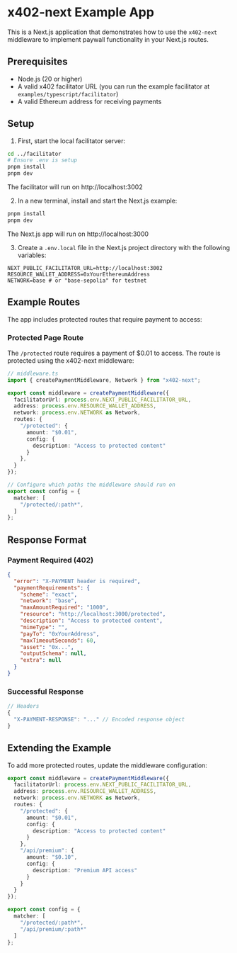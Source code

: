 # x402-next Example App

This is a Next.js application that demonstrates how to use the `x402-next` middleware to implement paywall functionality in your Next.js routes.

## Prerequisites

- Node.js (20 or higher)
- A valid x402 facilitator URL (you can run the example facilitator at `examples/typescript/facilitator`)
- A valid Ethereum address for receiving payments

## Setup

1. First, start the local facilitator server:
```bash
cd ../facilitator
# Ensure .env is setup
pnpm install
pnpm dev
```
The facilitator will run on http://localhost:3002

2. In a new terminal, install and start the Next.js example:
```bash
pnpm install
pnpm dev
```
The Next.js app will run on http://localhost:3000

3. Create a `.env.local` file in the Next.js project directory with the following variables:
```env
NEXT_PUBLIC_FACILITATOR_URL=http://localhost:3002
RESOURCE_WALLET_ADDRESS=0xYourEthereumAddress
NETWORK=base # or "base-sepolia" for testnet
```

## Example Routes

The app includes protected routes that require payment to access:

### Protected Page Route
The `/protected` route requires a payment of $0.01 to access. The route is protected using the x402-next middleware:

```typescript
// middleware.ts
import { createPaymentMiddleware, Network } from "x402-next";

export const middleware = createPaymentMiddleware({
  facilitatorUrl: process.env.NEXT_PUBLIC_FACILITATOR_URL,
  address: process.env.RESOURCE_WALLET_ADDRESS,
  network: process.env.NETWORK as Network,
  routes: {
    "/protected": {
      amount: "$0.01",
      config: {
        description: "Access to protected content"
      }
    },
  }
});

// Configure which paths the middleware should run on
export const config = {
  matcher: [
    "/protected/:path*",
  ]
};
```

## Response Format

### Payment Required (402)
```json
{
  "error": "X-PAYMENT header is required",
  "paymentRequirements": {
    "scheme": "exact",
    "network": "base",
    "maxAmountRequired": "1000",
    "resource": "http://localhost:3000/protected",
    "description": "Access to protected content",
    "mimeType": "",
    "payTo": "0xYourAddress",
    "maxTimeoutSeconds": 60,
    "asset": "0x...",
    "outputSchema": null,
    "extra": null
  }
}
```

### Successful Response
```ts
// Headers
{
  "X-PAYMENT-RESPONSE": "..." // Encoded response object
}
```

## Extending the Example

To add more protected routes, update the middleware configuration:

```typescript
export const middleware = createPaymentMiddleware({
  facilitatorUrl: process.env.NEXT_PUBLIC_FACILITATOR_URL,
  address: process.env.RESOURCE_WALLET_ADDRESS,
  network: process.env.NETWORK as Network,
  routes: {
    "/protected": {
      amount: "$0.01",
      config: {
        description: "Access to protected content"
      }
    },
    "/api/premium": {
      amount: "$0.10",
      config: {
        description: "Premium API access"
      }
    }
  }
});

export const config = {
  matcher: [
    "/protected/:path*",
    "/api/premium/:path*"
  ]
};
```
